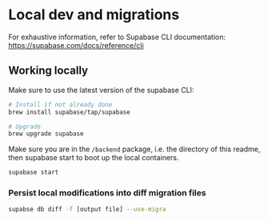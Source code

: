 # Local dev and migrations

For exhaustive information, refer to Supabase CLI documentation: https://supabase.com/docs/reference/cli

## Working locally

Make sure to use the latest version of the supabase CLI:

```sh
# Install if not already done
brew install supabase/tap/supabase

# Upgrade
brew upgrade supabase
```

Make sure you are in the `/backend` package, i.e. the directory of this readme, then supabase start to boot up the local containers.

```sh
supabase start
```

### Persist local modifications into diff migration files

```sh
supabse db diff -f [output file] --use-migra
```